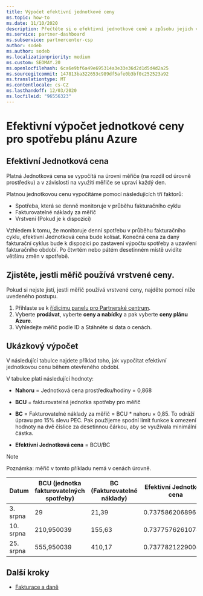 ```yaml
---
title: Výpočet efektivní jednotkové ceny
ms.topic: how-to
ms.date: 11/10/2020
description: Přečtěte si o efektivní jednotkové ceně a způsobu jejich výpočtu. Tento článek obsahuje také ukázkový výpočet.
ms.service: partner-dashboard
ms.subservice: partnercenter-csp
author: sodeb
ms.author: sodeb
ms.localizationpriority: medium
ms.custom: SEOMAY.20
ms.openlocfilehash: 6ca6e9bf6a49e695314a3e33e36d2d1d5d4d2a25
ms.sourcegitcommit: 147813ba322653c989df5afe0b3bf0c252523a92
ms.translationtype: MT
ms.contentlocale: cs-CZ
ms.lasthandoff: 12/03/2020
ms.locfileid: "96556323"
---
```

# <a name="effective-unit-price-calculation-for-azure-plan-consumption"></a>Efektivní výpočet jednotkové ceny pro spotřebu plánu Azure

## <a name="the-effective-unit-price"></a>Efektivní Jednotková cena

Platná Jednotková cena se vypočítá na úrovni měřiče (na rozdíl od úrovně prostředku) a v závislosti na využití měřiče se upraví každý den.

Platnou jednotkovou cenu vypočítáme pomocí následujících tří faktorů:

- Spotřeba, která se denně monitoruje v průběhu fakturačního cyklu
- Fakturovatelné náklady za měřič
- Vrstvení (Pokud je k dispozici)

Vzhledem k tomu, že monitoruje denní spotřebu v průběhu fakturačního cyklu, efektivní Jednotková cena bude kolísat. Konečná cena za daný fakturační cyklus bude k dispozici po zastavení výpočtu spotřeby a uzavření fakturačního období. Po čtvrtém nebo pátém desetinném místě uvidíte většinu změn v spotřebě.

## <a name="find-out-whether-your-meter-uses-tiered-pricing"></a>Zjistěte, jestli měřič používá vrstvené ceny.

Pokud si nejste jistí, jestli měřič používá vrstvené ceny, najděte pomocí níže uvedeného postupu. 

1. Přihlaste se k [řídicímu panelu pro Partnerské centrum](https://partner.microsoft.com/dashboard/).
2. Vyberte **prodávat**, vyberte **ceny a nabídky** a pak vyberte **ceny plánu Azure**.
3. Vyhledejte měřič podle ID a Stáhněte si data o cenách. 

## <a name="sample-calculation"></a>Ukázkový výpočet

V následující tabulce najdete příklad toho, jak vypočítat efektivní jednotkovou cenu během otevřeného období.

V tabulce platí následující hodnoty: 

- **Nahoru** = Jednotková cena prostředku/hodiny = 0,868

- **BCU** = fakturovatelná jednotka spotřeby pro měřič

- **BC** = Fakturovatelné náklady za měřič = BCU * nahoru × 0,85. To odráží úpravu pro 15% slevu PEC. Pak použijeme spodní limit funkce k omezení hodnoty na dvě číslice za desetinnou čárkou, aby se využívala minimální částka. 

- **Efektivní Jednotková cena** = BCU/BC

>[!NOTE]
>Poznámka: měřič v tomto příkladu nemá v cenách úrovně.

| Datum | BCU (jednotka fakturovatelných spotřeby) | BC (Fakturovatelné náklady) | Efektivní Jednotková cena |
| ------ | ----------- | ----------- | ----------- |  
| 3. srpna | 29 | 21,39 | 0.737586206896552 |
| 10. srpna | 210,950039 | 155,63 | 0.737757626107858 |
| 25. srpna | 555,950039 | 410,17 | 0.737782122900436 |

## <a name="next-steps"></a>Další kroky

- [Fakturace a daně](billing.md)
